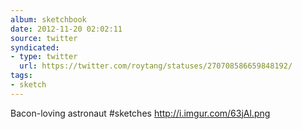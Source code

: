```yaml
---
album: sketchbook
date: 2012-11-20 02:02:11
source: twitter
syndicated:
- type: twitter
  url: https://twitter.com/roytang/statuses/270708586659848192/
tags:
- sketch
---
```


Bacon-loving astronaut #sketches  http://i.imgur.com/63jAl.png